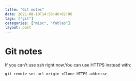 ```yaml
---
title: "Git notes"
date: 2021-08-10T14:58:46+02:00
tags: ["git"]
categories: ["misc", "fablab"]
layout: post
---
```


# Git notes

If you can't use ssh right now,You can use HTTPS instead with:

```git remote set-url origin <Clone HTTPS address>```